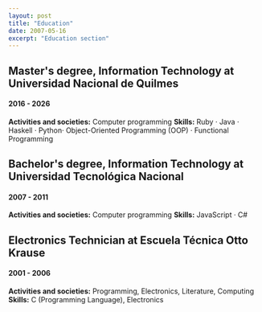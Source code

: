 ```yaml
---
layout: post
title: "Education"
date: 2007-05-16
excerpt: "Education section"
---
```


## Master's degree, Information Technology at Universidad Nacional de Quilmes
#### 2016 - 2026
**Activities and societies:** Computer programming
**Skills:** Ruby · Java · Haskell · Python· Object-Oriented Programming (OOP) · Functional Programming

## Bachelor's degree, Information Technology at Universidad Tecnológica Nacional
#### 2007 - 2011
**Activities and societies:** Computer programming
**Skills:** JavaScript · C#

## Electronics Technician at Escuela Técnica Otto Krause
#### 2001 - 2006
**Activities and societies:** Programming, Electronics, Literature, Computing
**Skills:** C (Programming Language), Electronics